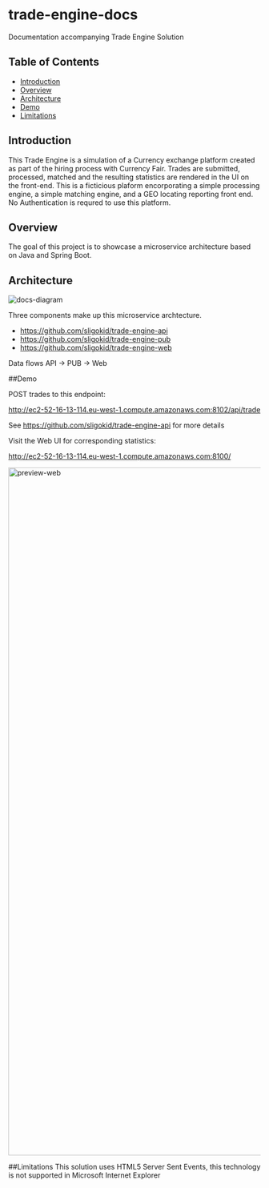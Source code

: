 # trade-engine-docs
Documentation accompanying Trade Engine Solution

## Table of Contents

  - [Introduction](#introduction)
  - [Overview](#overview)
  - [Architecture](#architecture)
  - [Demo](#demo)
  - [Limitations](#limitations)

## Introduction

This Trade Engine is a simulation of a Currency exchange platform created as part of the hiring process with Currency Fair. 
Trades are submitted, processed, matched and the resulting statistics are rendered in the UI on the front-end.
This is a ficticious plaform encorporating a simple processing engine, a simple matching engine, and a GEO locating reporting front end. 
No Authentication is requred to use this platform.

## Overview

The goal of this project is to showcase a microservice architecture based on Java and Spring Boot.

## Architecture

![docs-diagram](https://cloud.githubusercontent.com/assets/6519496/17114781/5b4eabf4-52a8-11e6-9c2c-65646679ad30.png)

Three components make up this microservice archtecture.
- https://github.com/sligokid/trade-engine-api
- https://github.com/sligokid/trade-engine-pub
- https://github.com/sligokid/trade-engine-web

Data flows API -> PUB -> Web

##Demo

POST trades to this endpoint:

http://ec2-52-16-13-114.eu-west-1.compute.amazonaws.com:8102/api/trade

See https://github.com/sligokid/trade-engine-api for more details


Visit the Web UI for corresponding statistics:

http://ec2-52-16-13-114.eu-west-1.compute.amazonaws.com:8100/

<img width="1375" alt="preview-web" src="https://cloud.githubusercontent.com/assets/6519496/17103716/9b9b08b4-5277-11e6-8cd3-5279b9f5ee02.png" style="max-width:100%;">

##Limitations
This solution uses HTML5 Server Sent Events, this technology is not supported in Microsoft Internet Explorer
